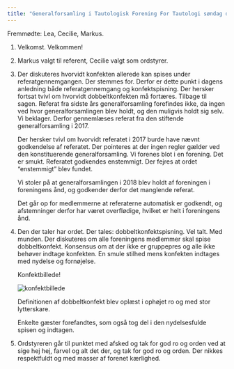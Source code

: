 ```yaml
---
title: "Generalforsamling i Tautologisk Forening For Tautologi søndag den 13. januar 2019 kl. 12"
---
```

Fremmødte: Lea, Cecilie, Markus.

1.  Velkomst. Velkommen!
2.  Markus valgt til referent, Cecilie valgt som ordstyrer.
3.  Der diskuteres hvorvidt konfekten allerede kan spises under referatgennemgangen. Der stemmes for. Derfor er dette punkt i dagens anledning både referatgennemgang og konfektspisning. Der hersker fortsat tvivl om hvorvidt dobbeltkonfekten må fortæres. Tilbage til sagen. Referat fra sidste års generalforsamling forefindes ikke, da ingen ved hvor generalforsamlingen blev holdt, og den muligvis holdt sig selv. Vi beklager. Derfor gennemlæses referat fra den stiftende generalforsamling i 2017.

    Der hersker tvivl om hvorvidt referatet i 2017 burde have nævnt godkendelse af referatet. Der pointeres at der ingen regler gælder ved den konstituerende generalforsamling. Vi forenes blot i en forening. Det er smukt. Referatet godkendes enstemmigt. Der fejres at ordet “enstemmigt” blev fundet.

    Vi stoler på at generalforsamlingen i 2018 blev holdt af foreningen i foreningens ånd, og godkender derfor det manglende referat.

    Det går op for medlemmerne at referaterne automatisk er godkendt, og afstemninger derfor har været overflødige, hvilket er helt i foreningens ånd.
4.  Den der taler har ordet. Der tales: dobbeltkonfektspisning. Vel talt. Med munden. Der diskuteres om alle foreningens medlemmer skal spise dobbeltkonfekt. Konsensus om at der ikke er gruppepres og alle ikke behøver indtage konfekten. En smule stilhed mens konfekten indtages med nydelse og fornøjelse.

    Konfektbillede!
    
    ![konfektbillede](/2019.jpg "Konfektbillede")

    Definitionen af dobbeltkonfekt blev oplæst i ophøjet ro og med stor lytterskare.

    Enkelte gæster forefandtes, som også tog del i den nydelsesfulde spisen og indtagen.
5.  Ordstyreren går til punktet med afsked og tak for god ro og orden ved at sige hej hej, farvel og alt det der, og tak for god ro og orden. Der nikkes respektfuldt og med masser af forenet kærlighed.
